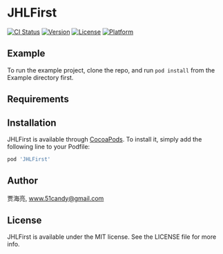 # JHLFirst

[![CI Status](https://img.shields.io/travis/贾海亮/JHLFirst.svg?style=flat)](https://travis-ci.org/贾海亮/JHLFirst)
[![Version](https://img.shields.io/cocoapods/v/JHLFirst.svg?style=flat)](https://cocoapods.org/pods/JHLFirst)
[![License](https://img.shields.io/cocoapods/l/JHLFirst.svg?style=flat)](https://cocoapods.org/pods/JHLFirst)
[![Platform](https://img.shields.io/cocoapods/p/JHLFirst.svg?style=flat)](https://cocoapods.org/pods/JHLFirst)

## Example

To run the example project, clone the repo, and run `pod install` from the Example directory first.

## Requirements

## Installation

JHLFirst is available through [CocoaPods](https://cocoapods.org). To install
it, simply add the following line to your Podfile:

```ruby
pod 'JHLFirst'
```

## Author

贾海亮, www.51candy@gmail.com

## License

JHLFirst is available under the MIT license. See the LICENSE file for more info.
